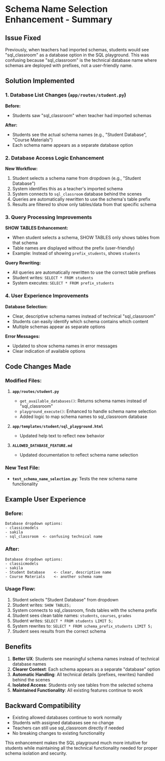 # Schema Name Selection Enhancement - Summary

## Issue Fixed
Previously, when teachers had imported schemas, students would see "sql_classroom" as a database option in the SQL playground. This was confusing because "sql_classroom" is the technical database name where schemas are deployed with prefixes, not a user-friendly name.

## Solution Implemented

### 1. Database List Changes (`app/routes/student.py`)
**Before:**
- Students saw "sql_classroom" when teacher had imported schemas

**After:**
- Students see the actual schema names (e.g., "Student Database", "Course Materials")
- Each schema name appears as a separate database option

### 2. Database Access Logic Enhancement
**New Workflow:**
1. Student selects a schema name from dropdown (e.g., "Student Database")
2. System identifies this as a teacher's imported schema
3. System connects to `sql_classroom` database behind the scenes
4. Queries are automatically rewritten to use the schema's table prefix
5. Results are filtered to show only tables/data from that specific schema

### 3. Query Processing Improvements
**SHOW TABLES Enhancement:**
- When student selects a schema, SHOW TABLES only shows tables from that schema
- Table names are displayed without the prefix (user-friendly)
- Example: Instead of showing `prefix_students`, shows `students`

**Query Rewriting:**
- All queries are automatically rewritten to use the correct table prefixes
- Student writes: `SELECT * FROM students`
- System executes: `SELECT * FROM prefix_students`

### 4. User Experience Improvements
**Database Selection:**
- Clear, descriptive schema names instead of technical "sql_classroom"
- Students can easily identify which schema contains which content
- Multiple schemas appear as separate options

**Error Messages:**
- Updated to show schema names in error messages
- Clear indication of available options

## Code Changes Made

### Modified Files:
1. **`app/routes/student.py`**
   - `get_available_databases()`: Returns schema names instead of "sql_classroom"
   - `playground_execute()`: Enhanced to handle schema name selection
   - Added logic to map schema names to sql_classroom database

2. **`app/templates/student/sql_playground.html`**
   - Updated help text to reflect new behavior

3. **`ALLOWED_DATABASE_FEATURE.md`**
   - Updated documentation to reflect schema name selection

### New Test File:
- **`test_schema_name_selection.py`**: Tests the new schema name functionality

## Example User Experience

### Before:
```
Database dropdown options:
- classicmodels
- sakila  
- sql_classroom  <- confusing technical name
```

### After:
```
Database dropdown options:
- classicmodels
- sakila
- Student Database    <- clear, descriptive name
- Course Materials    <- another schema name
```

### Usage Flow:
1. Student selects "Student Database" from dropdown
2. Student writes: `SHOW TABLES;`
3. System connects to sql_classroom, finds tables with the schema prefix
4. Student sees clean table names: `students`, `courses`, `grades`
5. Student writes: `SELECT * FROM students LIMIT 5;`
6. System rewrites to: `SELECT * FROM schema_prefix_students LIMIT 5;`
7. Student sees results from the correct schema

## Benefits

1. **Better UX**: Students see meaningful schema names instead of technical database names
2. **Clearer Context**: Each schema appears as a separate "database" option
3. **Automatic Handling**: All technical details (prefixes, rewrites) handled behind the scenes
4. **Isolated Access**: Students only see tables from the selected schema
5. **Maintained Functionality**: All existing features continue to work

## Backward Compatibility

- Existing allowed databases continue to work normally
- Students with assigned databases see no change
- Teachers can still use sql_classroom directly if needed
- No breaking changes to existing functionality

This enhancement makes the SQL playground much more intuitive for students while maintaining all the technical functionality needed for proper schema isolation and security.
